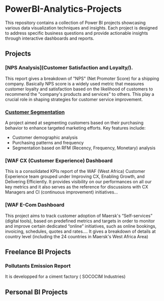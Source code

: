 # PowerBI-Analytics-Projects

This repository contains a collection of Power BI projects showcasing various data visualization techniques and insights. 
Each project is designed to address specific business questions and provide actionable insights through interactive dashboards and reports.


## Projects

### [NPS Analysis](Customer Satisfaction and Loyalty/).
This report gives a breakdown of "NPS" (Net Promoter Score) for a shipping company. 
Basically NPS score is a widely used metric that measures customer loyalty and satisfaction based on the likelihood of customers to recommend the "company's products and services" to others.
This play a crucial role in shaping strategies for customer service improvement.

### [Customer Segmentation](Customer_Segmentation/)
A project aimed at segmenting customers based on their purchasing behavior to enhance targeted marketing efforts. Key features include:
- Customer demographic analysis
- Purchasing patterns and frequency
- Segmentation based on RFM (Recency, Frequency, Monetary) analysis

### [WAF CX (Customer Experience) Dashboard
This is a consolidated KPIs report of the WAF (West Africa) Customer Experience team grouped under Improving CX, Enabling Growth, and Delivering Efficiently. 
It provides visibility on our performances on all our key metrics and it also serves as the reference for discussions with CX Managers and CI (continuous improvement) initiatives...

### [WAF E-Com Dashboard
This project aims to track customer adoption of Maersk's “Self-services” (digital tools), based on predefined metrics and targets in order to monitor and improve certain dedicated “online” initiatives, such as online bookings, invoicing, schedules, quotes and rates....
It gives a breakdown of details at country level (including the 24 countries in Maersk's West Africa Area)

## Freelance BI Projects
### Pollutants Emission Report 
It is developped for a ciment factory (
SOCOCIM Industries)

## Personal BI Projects
